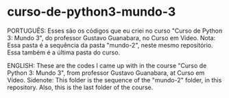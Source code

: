 # curso-de-python3-mundo-3

PORTUGUÊS: Esses são os códigos que eu criei no curso "Curso de Python 3: Mundo 3", do professor Gustavo Guanabara, no Curso em Vídeo. Nota: Essa pasta é a sequência da pasta "mundo-2", neste mesmo repositório. Essa também é a última pasta do curso.

ENGLISH: These are the codes I came up with in the course "Curso de Python 3: Mundo 3", from professor Gustavo Guanabara, at Curso em Vídeo. Sidenote: This folder is the sequence of the "mundo-2" folder, in this repository. Also, this is the last folder of the course.

